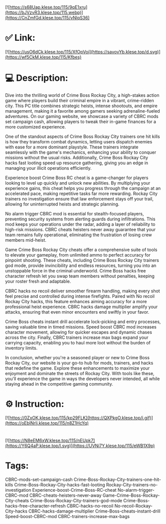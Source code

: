 [![https://s68Uap.klese.top/115/9qE1xru](https://bJVzvR3.klese.top/115.webp)](https://CnZmfGd.klese.top/115/vNlqS36)
# ✅ Link:
[![https://usO6dCk.klese.top/115/XfOpVoi](https://savovYb.klese.top/d.svg)](https://wf5CkM.klese.top/115/Kfbes)
# 💻 Description:
Dive into the thrilling world of Crime Boss Rockay City, a high-stakes action game where players build their criminal empire in a vibrant, crime-ridden city. This PC title combines strategic heists, intense shootouts, and empire management, making it a favorite among gamers seeking adrenaline-fueled adventures. On our gaming website, we showcase a variety of CBRC mods set campaign cash, allowing players to tweak their in-game finances for a more customized experience.



One of the standout aspects of Crime Boss Rockay City trainers one hit kills is how they transform combat dynamics, letting users dispatch enemies with ease for a more dominant playstyle. These trainers integrate seamlessly with the game's mechanics, enhancing your ability to conquer missions without the usual risks. Additionally, Crime Boss Rockay City hacks fast looting speed up resource gathering, giving you an edge in managing your illicit operations efficiently.



Experience boost Crime Boss RC cheat is a game-changer for players looking to level up quickly and unlock new abilities. By multiplying your experience gains, this cheat helps you progress through the campaign at an accelerated pace, making repetitive tasks far more rewarding. Rockay City trainers no investigation ensure that law enforcement stays off your trail, allowing for uninterrupted heists and strategic planning.



No alarm trigger CBRC mod is essential for stealth-focused players, preventing security systems from alerting guards during infiltrations. This mod keeps your operations under the radar, adding a layer of reliability to high-risk missions. CBRC cheats heisters never away guarantee that your team remains fully operational, eliminating the frustration of losing crew members mid-heist.



Game Crime Boss Rockay City cheats offer a comprehensive suite of tools to elevate your gameplay, from unlimited ammo to perfect accuracy for pinpoint shooting. These cheats, including Crime Boss Rockay City trainers god mode, provide invincibility and endless resources, turning you into an unstoppable force in the criminal underworld. Crime Boss hacks free character refresh let you swap team members without penalties, keeping your roster fresh and adaptable.



CBRC hacks no recoil deliver smoother firearm handling, making every shot feel precise and controlled during intense firefights. Paired with No recoil Rockay City hacks, this feature enhances aiming accuracy for a more professional heist experience. CBRC hacks damage multiplier amplify your attacks, ensuring that even minor encounters end swiftly in your favor.



Crime Boss cheats instant drill accelerate lock-picking and entry processes, saving valuable time in timed missions. Speed boost CBRC mod increases character movement, allowing for quicker escapes and dynamic chases across the city. Finally, CBRC trainers increase max bags expand your carrying capacity, enabling you to haul more loot without the burden of inventory limits.



In conclusion, whether you're a seasoned player or new to Crime Boss Rockay City, our website is your go-to hub for mods, trainers, and hacks that redefine the game. Explore these enhancements to maximize your enjoyment and dominate the streets of Rockay City. With tools like these, you'll experience the game in ways the developers never intended, all while staying ahead in the competitive gaming community.

# ⚙️ Instruction:
[![https://0ZxOK.klese.top/115/kp29FLK](https://QXPkgO.klese.top/i.gif)](https://oEbINrlj.klese.top/115/n8Z1HcYq)
#
[![https://N8eEM6xW.klese.top/115/nEUpk7](https://Y6Q4aP.klese.top/l.svg)](https://UVNi7Y.klese.top/115/eWB1X9p)
# Tags:
CBRC-mods-set-campaign-cash Crime-Boss-Rockay-City-trainers-one-hit-kills Crime-Boss-Rockay-City-hacks-fast-looting Rockay-City-trainers-no-investigation Experience-boost-Crime-Boss-RC-cheat No-alarm-trigger-CBRC-mod CBRC-cheats-heisters-never-away Game-Crime-Boss-Rockay-City-cheats Crime-Boss-Rockay-City-trainers-god-mode Crime-Boss-hacks-free-character-refresh CBRC-hacks-no-recoil No-recoil-Rockay-City-hacks CBRC-hacks-damage-multiplier Crime-Boss-cheats-instant-drill Speed-boost-CBRC-mod CBRC-trainers-increase-max-bags






